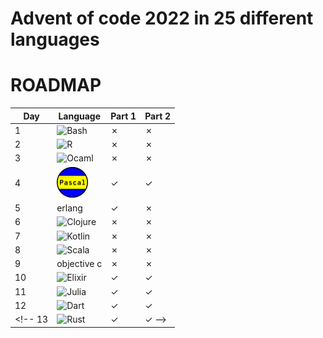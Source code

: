 # Advent of code 2022 in 25 different languages

<!-- [![My Skills](https://skillicons.dev/icons?i=c,cpp,java,python,ruby,cs,javascript,typescript,php,haskell,rust,go,kotlin,scala,bash,elixir,ocaml,r,dart,perl,clojure,mysql)](https://skillicons.dev)

missing f#, pascal, erlang, sql -->

# ROADMAP

Day | Language | Part 1 | Part 2
---|---|---|---
1 | ![Bash](https://skillicons.dev/icons?i=bash) | &cross; | &cross;
2 | ![R](https://skillicons.dev/icons?i=r) | &cross; | &cross;
3 | ![Ocaml](https://skillicons.dev/icons?i=ocaml) | &cross; | &cross;
4 | <img src="icons/pascal.png" alt="Pascal" style="width:50px;"/> | &check; | &check;
5 | erlang | &check; | &cross;
6 | ![Clojure](https://skillicons.dev/icons?i=clojure) | &cross; | &cross;
7 | ![Kotlin](https://skillicons.dev/icons?i=kotlin) | &cross; | &cross;
8 | ![Scala](https://skillicons.dev/icons?i=scala)  | &cross; | &cross;
9 | objective c| &cross; | &cross;
10 | ![Elixir](https://skillicons.dev/icons?i=elixir) | &check; | &check;
11 | ![Julia](https://skillicons.dev/icons?i=julia) | &check; | &check;
12 | ![Dart](https://skillicons.dev/icons?i=dart) | &check; | &check;
<!-- 13 | ![Rust](https://skillicons.dev/icons?i=rust) | &check; | &check; -->

